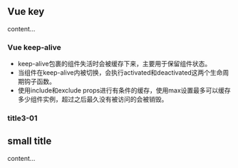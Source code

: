 ## Vue key
content...

### Vue keep-alive
- keep-alive包裹的组件失活时会被缓存下来，主要用于保留组件状态。  
- 当组件在keep-alive内被切换，会执行activated和deactivated这两个生命周期钩子函数。
- 使用include和exclude props进行有条件的缓存，使用max设置最多可以缓存多少组件实例，超过之后最久没有被访问的会被销毁。

### title3-01

## small title
content...
